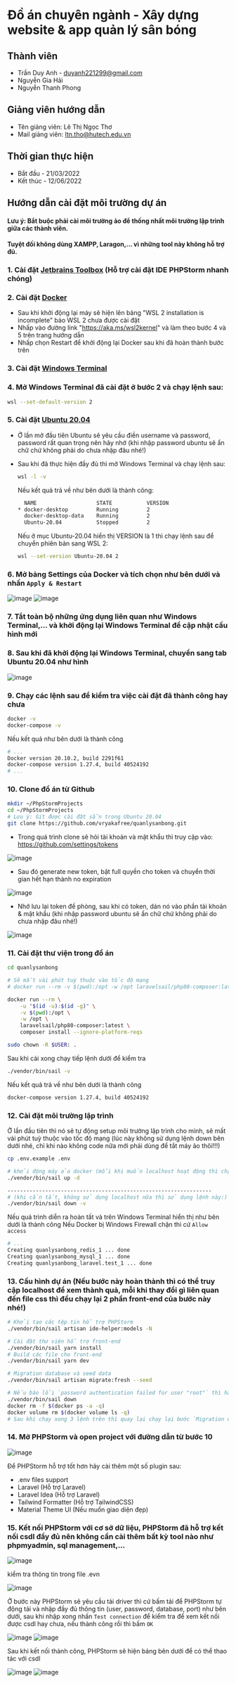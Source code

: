 # Đồ án chuyên ngành - Xây dựng website & app quản lý sân bóng

## Thành viên

- Trần Duy Anh - <duyanh221299@gmail.com>
- Nguyễn Gia Hải
- Nguyễn Thanh Phong

## Giảng viên hướng dẫn

- Tên giảng viên: Lê Thị Ngọc Thơ
- Mail giảng viên: ltn.tho@hutech.edu.vn

## Thời gian thực hiện

- Bắt đầu - 21/03/2022
- Kết thúc - 12/06/2022 

## Hướng dẫn cài đặt môi trường dự án

#### Lưu ý: Bắt buộc phải cài môi trường ảo để thống nhất môi trường lập trình giữa các thành viên.

#### Tuyệt đối không dùng XAMPP, Laragon,... vì những tool này không hỗ trợ đủ.

### 1. Cài đặt [Jetbrains Toolbox](https://www.jetbrains.com/toolbox-app/) (Hỗ trợ cài đặt IDE PHPStorm nhanh chóng)

### 2. Cài đặt [Docker](https://www.docker.com/)

- Sau khi khởi động lại máy sẽ hiện lên bảng "WSL 2 installation is incomplete" báo WSL 2 chưa được cài đặt
- Nhấp vào đường link "https://aka.ms/wsl2kernel" và làm theo bước 4 và 5 trên trang hướng dẫn
- Nhấp chọn Restart để khởi động lại Docker sau khi đã hoàn thành bước trên

### 3. Cài đặt [Windows Terminal](https://www.microsoft.com/en-us/p/windows-terminal/9n0dx20hk701?activetab=pivot:overviewtab)

### 4. Mở Windows Terminal đã cài đặt ở bước 2 và chạy lệnh sau:

```bash
wsl --set-default-version 2
```

### 5. Cài đặt [Ubuntu 20.04](https://www.microsoft.com/store/productId/9MTTCL66CPXJ)

- Ở lần mở đầu tiên Ubuntu sẽ yêu cầu điền username và password, password rất quan trọng nên hãy nhớ (khi nhập password ubuntu sẽ ẩn chữ chứ không phải do chưa nhập đâu nhé!)
- Sau khi đã thực hiện đầy đủ thì mở Windows Terminal và chạy lệnh sau:

    ```bash
    wsl -l -v
    ```
    
    Nếu kết quả trả về như bên dưới là thành công:
    
    ```bash
      NAME                   STATE           VERSION
    * docker-desktop         Running         2
      docker-desktop-data    Running         2
      Ubuntu-20.04           Stopped         2
    ```
    
    Nếu ở mục Ubuntu-20.04 hiển thị VERSION là 1 thì chạy lệnh sau để chuyển phiên bản sang WSL 2:
    
    ```bash
    wsl --set-version Ubuntu-20.04 2
    ```

### 6. Mở bảng Settings của Docker và tích chọn như bên dưới và nhấn `Apply & Restart`

![image](https://user-images.githubusercontent.com/58473133/108045336-ee835100-7075-11eb-89cd-d3b19688f74a.png)
![image](https://user-images.githubusercontent.com/58473133/108045446-0c50b600-7076-11eb-8bba-9b94dc1adc96.png)

### 7. Tắt toàn bộ những ứng dụng liên quan như Windows Terminal,... và khởi động lại Windows Terminal để cập nhật cấu hình mới

### 8. Sau khi đã khởi động lại Windows Terminal, chuyển sang tab Ubuntu 20.04 như hình

![image](https://user-images.githubusercontent.com/58473133/108045756-68b3d580-7076-11eb-9b73-e9f2c98ca078.png)

### 9. Chạy các lệnh sau để kiểm tra việc cài đặt đã thành công hay chưa

```bash
docker -v
docker-compose -v
```
Nếu kết quả như bên dưới là thành công
```bash
# ...
Docker version 20.10.2, build 2291f61
docker-compose version 1.27.4, build 40524192
# ...
```

### 10. Clone đồ án từ Github

```bash
mkdir ~/PhpStormProjects
cd ~/PhpStormProjects
# Lưu ý: Git được cài đặt sẵn trong Ubuntu 20.04
git clone https://github.com/vryakafree/quanlysanbong.git
```

- Trong quá trình clone sẽ hỏi tài khoản và mật khẩu thì truy cập vào: https://github.com/settings/tokens

![image](https://user-images.githubusercontent.com/58522357/164884295-664e3271-6861-49df-90d2-cdf3f1f6b1f6.png)

- Sau đó generate new token, bật full quyền cho token và chuyển thời gian hết hạn thành no expiration

![image](https://user-images.githubusercontent.com/58522357/164884323-f3e25bfa-f698-4197-b4fe-6d4b0046099b.png)

- Nhớ lưu lại token đề phòng, sau khi có token, dán nó vào phần tài khoản & mật khẩu (khi nhập password ubuntu sẽ ẩn chữ chứ không phải do chưa nhập đâu nhé!)

![image](https://user-images.githubusercontent.com/58522357/164884442-d513b6e2-3142-406f-afd0-0bebfaffc2ea.png)


### 11. Cài đặt thư viện trong đồ án

```bash
cd quanlysanbong

# Sẽ mất vài phút tuỳ thuộc vào tốc độ mạng
# docker run --rm -v $(pwd):/opt -w /opt laravelsail/php80-composer:latest composer install

docker run --rm \
    -u "$(id -u):$(id -g)" \
    -v $(pwd):/opt \
    -w /opt \
    laravelsail/php80-composer:latest \
    composer install --ignore-platform-reqs

sudo chown -R $USER: .
```

Sau khi cài xong chạy tiếp lệnh dưới để kiểm tra

```bash
./vendor/bin/sail -v
```

Nếu kết quả trả về như bên dưới là thành công

```bash
docker-compose version 1.27.4, build 40524192
```

### 12. Cài đặt môi trường lập trình

Ở lần đầu tiên thì nó sẽ tự động setup môi trường lập trình cho mình, sẽ mất vài phút tuỳ thuộc vào tốc độ mạng (lúc này không sử dụng lệnh down bên dưới nhé, chỉ khi nào không code nữa mới phải dùng để tắt máy ảo thôi!!!)

```bash
cp .env.example .env

# khởi động máy ảo docker (mỗi khi muốn localhost hoạt động thì chạy lại lệnh này:)
./vendor/bin/sail up -d

-----------------------------------------------------------------
# (khi cần tắt, không sử dụng localhost nữa thì sử dụng lệnh này:) 
./vendor/bin/sail down -v
```

Nếu quá trình diễn ra hoàn tất và trên Windows Terminal hiển thị như bên dưới là thành công
Nếu Docker bị Windows Firewall chặn thì cứ `Allow access`

```bash
# ...
Creating quanlysanbong_redis_1 ... done
Creating quanlysanbong_mysql_1 ... done
Creating quanlysanbong_laravel.test_1 ... done
```

### 13. Cấu hình dự án (Nếu bước này hoàn thành thì có thể truy cập localhost để xem thành quả, mỗi khi thay đổi gì liên quan đến file css thì đều chạy lại 2 phần front-end của bước này nhé!)

```bash
# Khởi tạo các tệp tin hỗ trợ PHPStorm
./vendor/bin/sail artisan ide-helper:models -N

# Cài đặt thư viện hỗ trợ front-end
./vendor/bin/sail yarn install
# Build các file cho front-end
./vendor/bin/sail yarn dev

# Migration database và seed data
./vendor/bin/sail artisan migrate:fresh --seed

# Nếu báo lỗi `password authentication failed for user "root"` thì hãy chạy lệnh sau, không thì hãy bỏ qua
./vendor/bin/sail down
docker rm -f $(docker ps -a -q)
docker volume rm $(docker volume ls -q)
# Sau khi chạy xong 3 lệnh trên thì quay lại chạy lại bước `Migration database và seed data`
```

### 14. Mở PHPStorm và open project với đường dẫn từ bước 10

![image](https://user-images.githubusercontent.com/58522357/164885035-cdd90fb4-41e6-4383-9540-90ae7eaf1b4c.png)


Để PHPStorm hỗ trợ tốt hơn hãy cài thêm một số plugin sau:
- .env files support 
- Laravel (Hỗ trợ Laravel)
- Laravel Idea (Hỗ trợ Laravel)
- Tailwind Formatter (Hỗ trợ TailwindCSS)
- Material Theme UI (Nếu muốn giao diện đẹp)

### 15. Kết nối PHPStorm với cơ sở dữ liệu, PHPStorm đã hỗ trợ kết nối csdl đầy đủ nên không cần cài thêm bất kỳ tool nào như phpmyadmin, sql management,...

![image](https://user-images.githubusercontent.com/58522357/164885400-d9cd4679-57f6-4c06-b4b8-719e1d9f1861.png)

kiểm tra thông tin trong file .evn

![image](https://user-images.githubusercontent.com/58522357/164887208-a4b76007-8202-41ff-bc56-efd092a5c5f2.png)


Ở bước này PHPStorm sẽ yêu cầu tải driver thì cứ bấm tải để PHPStorm tự động tải và nhập đầy đủ thông tin (user, password, database, port) như bên dưới,
sau khi nhập xong nhấn `Test connection` để kiểm tra để xem kết nối được csdl hay chưa, nếu thành công rồi thì bấm `OK`

![image](https://user-images.githubusercontent.com/58522357/164885899-482d7d85-c15c-4a29-9e70-8828544532a2.png)
![image](https://user-images.githubusercontent.com/58522357/164885931-15c1a367-3391-48a8-aed1-54ab223493a1.png)

Sau khi kết nối thành công, PHPStorm sẽ hiện bảng bên dưới để có thể thao tác với csdl

![image](https://user-images.githubusercontent.com/58522357/164887304-6431338d-a380-4314-bce8-2403bd534dbe.png)
![image](https://user-images.githubusercontent.com/58522357/164887331-98bf9691-92b0-475e-8e90-4f8ced623ebf.png)
